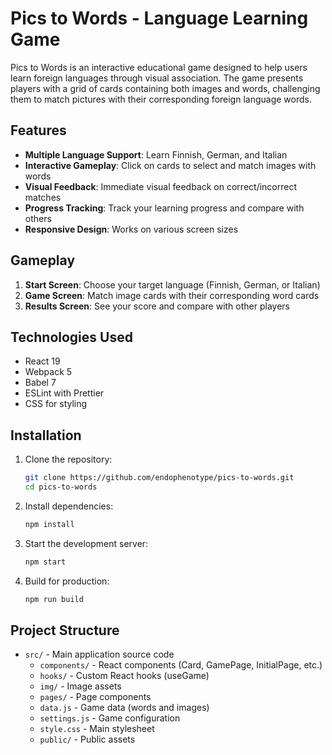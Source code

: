 # Pics to Words - Language Learning Game

Pics to Words is an interactive educational game designed to help users learn foreign languages through visual association. The game presents players with a grid of cards containing both images and words, challenging them to match pictures with their corresponding foreign language words.

## Features

- **Multiple Language Support**: Learn Finnish, German, and Italian
- **Interactive Gameplay**: Click on cards to select and match images with words
- **Visual Feedback**: Immediate visual feedback on correct/incorrect matches
- **Progress Tracking**: Track your learning progress and compare with others
- **Responsive Design**: Works on various screen sizes

## Gameplay

1. **Start Screen**: Choose your target language (Finnish, German, or Italian)
2. **Game Screen**: Match image cards with their corresponding word cards
3. **Results Screen**: See your score and compare with other players

## Technologies Used

- React 19
- Webpack 5
- Babel 7
- ESLint with Prettier
- CSS for styling

## Installation

1. Clone the repository:
   ```bash
   git clone https://github.com/endophenotype/pics-to-words.git
   cd pics-to-words
   ```

2. Install dependencies:
   ```bash
   npm install
   ```

3. Start the development server:
   ```bash
   npm start
   ```

4. Build for production:
   ```bash
   npm run build
   ```

## Project Structure

- `src/` - Main application source code
  - `components/` - React components (Card, GamePage, InitialPage, etc.)
  - `hooks/` - Custom React hooks (useGame)
  - `img/` - Image assets
  - `pages/` - Page components
  - `data.js` - Game data (words and images)
  - `settings.js` - Game configuration
  - `style.css` - Main stylesheet
  - `public/` - Public assets
